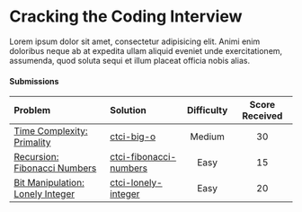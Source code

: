 # Cracking the Coding Interview
Lorem ipsum dolor sit amet, consectetur adipisicing elit. Animi enim doloribus neque ab at expedita ullam aliquid eveniet unde exercitationem, assumenda, quod soluta sequi et illum placeat officia nobis alias.

#### Submissions
| Problem | Solution | Difficulty | Score Received |
| :--- | :--- | :---: | :---: |
| [Time Complexity: Primality](https://www.hackerrank.com/challenges/ctci-big-o) | [ctci-big-o](ctci-big-o/Solution.java) | Medium | 30 |
| [Recursion: Fibonacci Numbers](https://www.hackerrank.com/challenges/ctci-fibonacci-numbers) | [ctci-fibonacci-numbers](ctci-fibonacci-numbers/Solution.java) | Easy | 15 |
| [Bit Manipulation: Lonely Integer](https://www.hackerrank.com/challenges/ctci-lonely-integer) | [ctci-lonely-integer](ctci-lonely-integer/Solution.java) | Easy | 20 |
